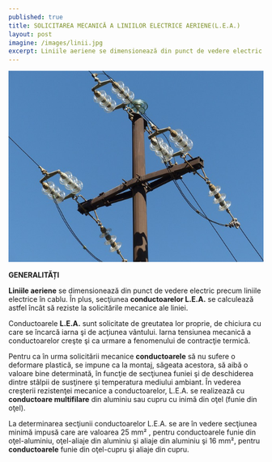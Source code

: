 ```yaml
---
published: true
title: SOLICITAREA MECANICĂ A LINIILOR ELECTRICE AERIENE(L.E.A.) 
layout: post
imagine: /images/linii.jpg
excerpt: Liniile aeriene se dimensionează din punct de vedere electric precum liniile electrice în cablu.
---
```


![Electrician, Home-Electric](/images/linii.jpg)


**GENERALITĂȚI**

**Liniile aeriene** se dimensionează din punct de vedere electric precum liniile electrice în cablu. În plus, secţiunea **conductoarelor L.E.A.** se calculează astfel încât să reziste la solicitările mecanice ale liniei.

Conductoarele **L.E.A.** sunt solicitate de greutatea lor proprie, de chiciura cu care se încarcă iarna şi de acţiunea vântului. Iarna tensiunea mecanică a conductoarelor creşte şi ca urmare a fenomenului de contracţie termică.

Pentru ca în urma solicitării mecanice **conductoarele** să nu sufere o deformare plastică, se impune ca la montaj, săgeata acestora, să aibă o valoare bine determinată, în funcţie de secţiunea funiei şi de deschiderea dintre stâlpii de susţinere şi temperatura mediului ambiant. În vederea creşterii rezistenţei mecanice a conductoarelor, L.E.A. se realizează cu **conductoare multifilare** din aluminiu sau cupru cu inimă din oţel (funie din oţel).

La determinarea secţiunii conductoarelor L.E.A. se are în vedere secţiunea minimă impusă care are valoarea 25 mm&sup2; , pentru conductoarele funie din oţel-aluminiu, oţel-aliaje din aluminiu şi aliaje din aluminiu şi 16 mm&sup2;, pentru **conductoarele** funie din oţel-cupru şi aliaje din cupru.